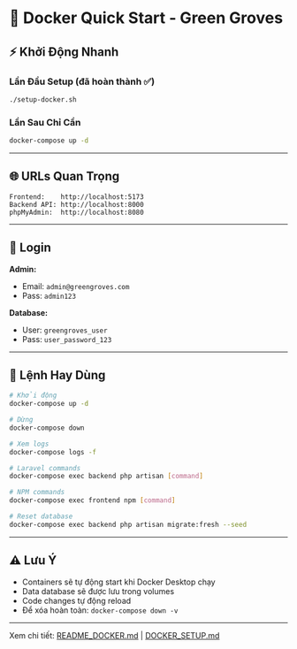 # 🚀 Docker Quick Start - Green Groves

## ⚡ Khởi Động Nhanh

### Lần Đầu Setup (đã hoàn thành ✅)
```bash
./setup-docker.sh
```

### Lần Sau Chỉ Cần
```bash
docker-compose up -d
```

---

## 🌐 URLs Quan Trọng

```
Frontend:    http://localhost:5173
Backend API: http://localhost:8000
phpMyAdmin:  http://localhost:8080
```

---

## 🔐 Login

**Admin:**
- Email: `admin@greengroves.com`
- Pass: `admin123`

**Database:**
- User: `greengroves_user`
- Pass: `user_password_123`

---

## 📝 Lệnh Hay Dùng

```bash
# Khởi động
docker-compose up -d

# Dừng
docker-compose down

# Xem logs
docker-compose logs -f

# Laravel commands
docker-compose exec backend php artisan [command]

# NPM commands
docker-compose exec frontend npm [command]

# Reset database
docker-compose exec backend php artisan migrate:fresh --seed
```

---

## ⚠️ Lưu Ý

- Containers sẽ tự động start khi Docker Desktop chạy
- Data database sẽ được lưu trong volumes
- Code changes tự động reload
- Để xóa hoàn toàn: `docker-compose down -v`

---

Xem chi tiết: [README_DOCKER.md](./README_DOCKER.md) | [DOCKER_SETUP.md](./DOCKER_SETUP.md)

